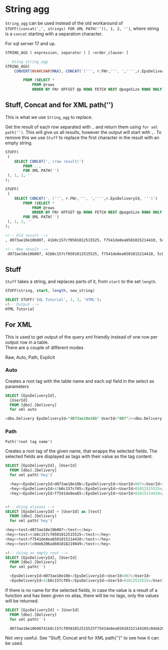 # String agg

`String_agg` can be used instead of the old workaround of `STUFF((concat(',', strings) FOR XML PATH('')), 1, 2, '')`, where string is a `concat` starting with a separation character.

For sql server 17 and up.

```sql
STRING_AGG ( expression, separator ) [ <order_clause> ]

-- Using string_agg
STRING_AGG(
	CONVERT(NVARCHAR(MAX), CONCAT('(''', r.FNr,''', ','''',r.EpsDeliveryId, ''')')),', ')

        FROM (SELECT *
            FROM @rows
            ORDER BY FNr OFFSET @p ROWS FETCH NEXT @pageSize ROWS ONLY) r;
```

## Stuff, Concat and for XML path('')

This is what we use `String_agg` to replace.

Get the result of each row separated with `,` and return them using `for xml path('')`. This will give us all results, however the output will start with `,`. To remove this we use `Stuff` to replace the first character in the result with an empty string.

```sql
STUFF( 
 (
	SELECT CONCAT(', (row result)')
        FROM ...
        FOR XML PATH('')
 ), 1, 2, ''
);

STUFF( 
 (
	SELECT CONCAT(', (''', r.FNr,''', ','''',r.EpsDeliveryId, ''')')
        FROM (SELECT *
            FROM @rows
            ORDER BY FNr OFFSET @p ROWS FETCH NEXT @pageSize ROWS ONLY) r
        FOR XML PATH('')
 ), 1, 2, ''
);
```

```xml
<!-- Old result -->
, d073ae10e10b007, 41b0c157cf0501012515525, f7541de8ea6501015214410, 5c0deb206adb01018219049,

<!-- New result -->
 d073ae10e10b007, 41b0c157cf0501012515525, f7541de8ea6501015214410, 5c0deb206adb01018219049,
```


## Stuff
`Stuff` takes a string, and replaces parts of it, from `start` to the set `length`.

```sql
STUFF(string, start, length, new_string)

SELECT STUFF('SQL Tutorial', 1, 3, 'HTML');
<!-- Output -->
HTML Tutorial
```

## For XML

This is used to get output of the query xml friendly instead of one row per output row in a table.\
There are a couple of different modes

Raw, Auto, Path, Explicit

### Auto

Creates a root tag with the table name and each sql field in the select as parameters

```sql
SELECT [EpsDeliveryId],
  [UserId]
  FROM [dbo].[Delivery]
  for xml auto

<dbo.Delivery EpsDeliveryId="d073ae10e10b" UserId="007"/><dbo.Delivery EpsDeliveryId="41b0c157cf05" UserId="01012515525"/><dbo.Delivery EpsDeliveryId="f7541de8ea65" UserId="01015214410"/><dbo.Delivery EpsDeliveryId="5c0deb206adb" UserId="01018219049"/><dbo.Delivery EpsDeliveryId="3cd52097d900" UserId="01047648188"/><dbo.Delivery EpsDeliveryId="21ccb1a5c7d7" UserId="01055838352"/><dbo.Delivery EpsDeliveryId="2e7ef5514282" UserId="01055838352"/><dbo.Delivery EpsDeliveryId="6b2d7eefa014" UserId="01055838352"/><dbo.Delivery EpsDeliveryId="ea4af6d81526" UserId="01055838352"/><dbo.Delivery EpsDeliveryId="5ce24bca1df7" UserId="01058835109"/><dbo.Delivery EpsDeliveryId="7a384608d4be" UserId="01058835109"/><dbo.Delivery EpsDeliveryId="47b9f062a77d" UserId="01065214470"/><dbo.Delivery EpsDeliveryId="1ee326892e6f" UserId="01070140213"/>
```

### Path

`Path('root tag name')`

Creates a root tag of the given name, that wrapps the selected fields. The selected fields are displayed as tags with their value as the tag content.

```sql
SELECT [EpsDeliveryId], [UserId]
  FROM [dbo].[Delivery]
  for xml path('hey')

  <hey><EpsDeliveryId>d073ae10e10b</EpsDeliveryId><UserId>007</UserId></hey>
  <hey><EpsDeliveryId>41b0c157cf05</EpsDeliveryId><UserId>01012515525</UserId></hey>
  <hey><EpsDeliveryId>f7541de8ea65</EpsDeliveryId><UserId>01015214410</UserId></hey>


<!-- Using aliases -->
SELECT [EpsDeliveryId] + [UserId] as [test]
  FROM [dbo].[Delivery]
  for xml path('hey')

<hey><test>d073ae10e10b007</test></hey>
<hey><test>41b0c157cf0501012515525</test></hey>
<hey><test>f7541de8ea6501015214410</test></hey>
<hey><test>5c0deb206adb01018219049</test></hey>

<!-- Using an empty root -->
SELECT [EpsDeliveryId], [UserId]
  FROM [dbo].[Delivery]
  for xml path('')

  <EpsDeliveryId>d073ae10e10b</EpsDeliveryId><UserId>007</UserId>
  <EpsDeliveryId>41b0c157cf05</EpsDeliveryId><UserId>01012515525</UserId>
```

If there is no name for the selected fields, in case the value is a result of a function and has been given no alias, there will be no tags, only the values will be returned.

```sql
SELECT [EpsDeliveryId] + [UserId]
  FROM [dbo].[Delivery]
  for xml path('')

  d073ae10e10b00741b0c157cf0501012515525f7541de8ea65010152144105c0deb206adb010182190493cd52097d9000104764818821
```

Not very useful. See "Stuff, Concat and for XML path('')" to see how it can be used.
